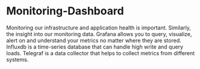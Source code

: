 # Monitoring-Dashboard
Monitoring our infrastructure and application health is important. Similarly, the insight into our monitoring data. Grafana allows you to query, visualize, alert on and understand your metrics no matter where they are stored. Influxdb is a time-series database that can handle high write and query loads. Telegraf is a data collector that helps to collect metrics from different systems.
